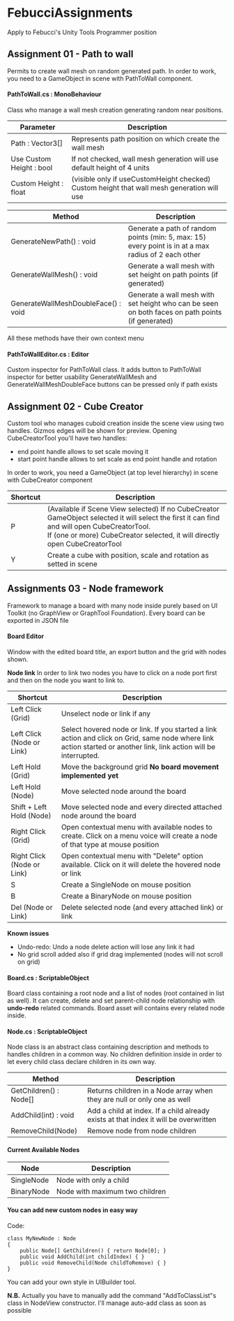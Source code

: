 # FebucciAssignments
Apply to Febucci's Unity Tools Programmer position

## Assignment 01 - Path to wall

Permits to create wall mesh on random generated path.
In order to work, you need to a GameObject in scene with PathToWall component.

#### PathToWall.cs : MonoBehaviour

Class who manage a wall mesh creation generating random near positions.

| Parameter | Description |
| --- | --- |
| Path : Vector3[] | Represents path position on which create the wall mesh |
| Use Custom Height : bool | If not checked, wall mesh generation will use default height of 4 units |
| Custom Height : float | (visible only if useCustomHeight checked) Custom height that wall mesh generation will use |

| Method | Description |
| --- | --- |
| GenerateNewPath() : void | Generate a path of random points (min: 5, max: 15) every point is in at a max radius of 2 each other |
| GenerateWallMesh() : void | Generate a wall mesh with set height on path points (if generated) |
| GenerateWallMeshDoubleFace() : void | Generate a wall mesh with set height who can be seen on both faces on path points (if generated) |

All these methods have their own context menu

#### PathToWallEditor.cs : Editor

Custom inspector for PathToWall class. It adds button to PathToWall inspector for better usability
GenerateWallMesh and GenerateWallMeshDoubleFace buttons can be pressed only if path exists

## Assignment 02 - Cube Creator

Custom tool who manages cuboid creation inside the scene view using two handles. Gizmos edges will be shown for preview.
Opening CubeCreatorTool you'll have two handles:
- end point handle allows to set scale moving it
- start point handle allows to set scale as end point handle and rotation

In order to work, you need a GameObject (at top level hierarchy) in scene with CubeCreator component

| Shortcut | Description |
| --- | --- |
| P | (Available if Scene View selected) If no CubeCreator GameObject selected it will select the first it can find and will open CubeCreatorTool.<br>If (one or more) CubeCreator selected, it will directly open CubeCreatorTool |
| Y | Create a cube with position, scale and rotation as setted in scene |

## Assignments 03 - Node framework

Framework to manage a board with many node inside purely based on UI Toolkit (no GraphView or GraphTool Foundation).
Every board can be exported in JSON file

#### Board Editor

Window with the edited board title, an export button and the grid with nodes shown.

**Node link**
In order to link two nodes you have to click on a node port first and then on the node you want to link to.

| Shortcut | Description |
| --- | --- |
| Left Click (Grid) | Unselect node or link if any ||
| Left Click (Node or Link) | Select hovered node or link. If you started a link action and click on Grid, same node where link action started or another link, link action will be interrupted. | 
| Left Hold (Grid) | Move the background grid **No board movement implemented yet** |
| Left Hold (Node) | Move selected node around the board |
| Shift + Left Hold (Node) | Move selected node and every directed attached node around the board |
| Right Click (Grid) | Open contextual menu with available nodes to create. Click on a menu voice will create a node of that type at mouse position |
| Right Click (Node or Link) | Open contextual menu with "Delete" option available. Click on it will delete the hovered node or link |
| S | Create a SingleNode on mouse position |
| B | Create a BinaryNode on mouse position |
| Del (Node or Link) | Delete selected node (and every attached link) or link |

**Known issues**

- Undo-redo: Undo a node delete action will lose any link it had
- No grid scroll added also if grid drag implemented (nodes will not scroll on grid)

#### Board.cs : ScriptableObject

Board class containing a root node and a list of nodes (root contained in list as well). It can create, delete and set parent-child node relationship with **undo-redo** related commands.
Board asset will contains every related node inside.

#### Node.cs : ScriptableObject

Node class is an abstract class containing description and methods to handles children in a common way.
No children definition inside in order to let every child class declare children in its own way.

| Method | Description |
| --- | --- |
| GetChildren() : Node[] | Returns children in a Node array when they are null or only one as well |
| AddChild(int) : void | Add a child at index. If a child already exists at that index it will be overwritten |
| RemoveChild(Node) | Remove node from node children |

#### Current Available Nodes

| Node | Description |
| --- | --- |
| SingleNode | Node with only a child |
| BinaryNode | Node with maximum two children |

#### You can add new custom nodes in easy way

Code:
```
class MyNewNode : Node
{
    public Node[] GetChildren() { return Node[0]; }
    public void AddChild(int childIndex) { }
    public void RemoveChild(Node childToRemove) { }
}
```

You can add your own style in UIBuilder tool.

**N.B.**
Actually you have to manually add the command "AddToClassList"s class in NodeView constructor.
I'll manage auto-add class as soon as possible